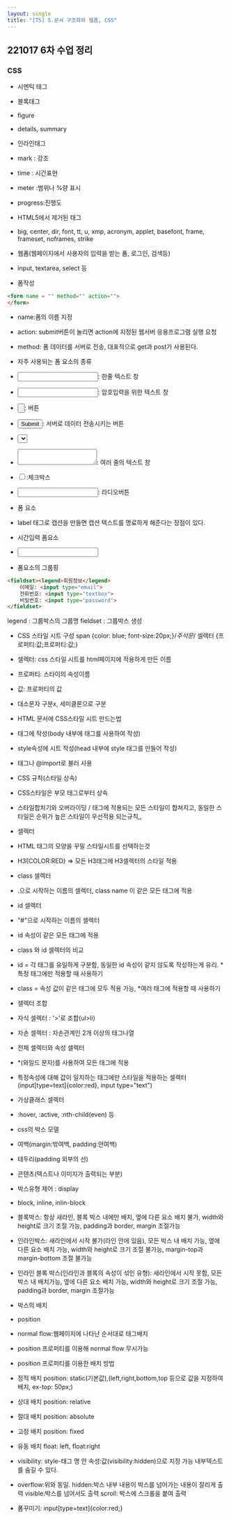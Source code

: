 ```yaml
---
layout: single
title: "[TS] 5.문서 구조화와 웹폼, CSS"
---
```

## 221017 6차 수업 정리
### CSS 
- 시멘틱 태그
- 블록태그
 - figure
 - details, summary
- 인라인태그
 - mark : 강조
 - time : 시간표현
 - meter :범위나 %량 표시
 - progress:진행도

- HTML5에서 제거된 태그
 - big, center, dir, font, tt, u, xmp, acronym, applet, basefont, frame, frameset, noframes, strike

- 웹폼(웹페이지에서 사용자의 입력을 받는 폼, 로그인, 검색등)
 - input, textarea, select 등

- 폼작성
```html
<form name = "" method="" action="">
</form> 
```
 - name:폼의 이름 지정
 - action: submit버튼이 눌리면 action에 지정된 웹서버 응용프로그램 실행 요청
 - method: 폼 데이터를 서버로 전송, 대표적으로 get과 post가 사용된다.

- 자주 사용되는 폼 요소의 종류
 - <input type="text">: 한줄 텍스트 창
 - <input type="password">: 암호입력을 위한 텍스트 창
 - <input type="button">: 버튼
 - <input type="submit">: 서버로 데이터 전송시키는 버튼
 - <select>: 드롭다운리스트를 가진 콤보박스
 - <textarea></textarea>: 여러 줄의 텍스트 창
 - <input type="checkbox">:체크박스
 - <input type="radiobutton">: 라디오버튼

- <label>폼 요소
 - label 태그로 캡션을 만들면 캡션 텍스트를 명료하게 해준다는 장점이 있다.

- 시간입력 폼요소
 - <input type = "month, week, date, time, datetime-local">

- 폼요소의 그룹핑
```html
<fieldset><legend>회원정보</legend>
    이메일: <input type="email">
    전화번호: <input type="textbox">
    비밀번호: <input type="password">
</fieldset>
```
legend : 그룹박스의 그룹명
fieldset : 그룹박스 생성

- CSS 스타일 시트 구성
span {color: blue; font-size:20px;}/*주석문*/
셀렉터 {프로퍼티:값;프로퍼티:값;}
 - 셀렉터: css 스타일 시트를 html페이지에 적용하게 만든 이름
 - 프로퍼티: 스타이의 속성이름
 - 값: 프로퍼티의 값
 - 대소문자 구분x, 세미클론으로 구분

- HTML 문서에 CSS스타일 시트 만드는법
 - <style></style> 태그에 작성(body 내부에 태그를 사용하여 작성)
 - style속성에 시트 작성(head 내부에 style 태그를 만들어 작성)
 - <link>태그나 @import로 불러 사용

- CSS 규칙(스타일 상속)
 - CSS스타일은 부모 태그로부터 상속
 - 스타일합치기와 오버라이딩 / 태그에 적용되는 모든 스타일이 합쳐지고, 동일한 스타일은 순위가 높은 스타일이 우선적용 되는규칙,,

- 셀렉터
 - HTML 태그의 모양을 꾸밀 스타일시트를 선택하는것
  - H3{COLOR:RED} => 모든 H3태그에 H3셀렉터의 스타일 적용

- class 셀렉터
 - .으로 시작하는 이름의 셀렉터, class name 이 같은 모든 태그에 적용

- id 셀렉터
 - "#"으로 시작하는 이름의 셀렉터
 - id 속성이 같은 모든 태그에 적용


- class 와 id 셀렉터의 비교
 - id = 각 태그를 유일하게 구분함, 동일한 id 속성이 같지 않도록 작성하는게 유리. *특정 태그에만 적용할 때 사용하기
 - class = 속성 값이 같은 태그에 모두 적용 가능, *여러 태그에 적용할 때 사용하기

- 셀렉터 조합
 - 자식 셀렉터 : '>'로 조합(ul>li)
 - 자손 셀렉터 : 자손관계인 2개 이상의 태그나열

- 전체 셀렉터와 속성 셀렉터
 - *(와일드 문자)를 사용하여 모든 태그에 적용
 - 특정속성에 대해 값이 일치하는 태그에만 스타일을 적용하는 셀렉터(input[type=text]{color:red}, input type="text")

- 가상클래스 셀렉터
 - :hover, :active, :nth-child(even) 등

- css의 박스 모델
 - 여백(margin:밖여백, padding:안여백)
 - 테두리(padding 외부의 선)
 - 콘텐츠(텍스트나 이미지가 출력되는 부분)


- 박스유형 제어 : display
 - block, inline, inlin-block
 - 블록박스: 항상 새라인, 블록 박스 내에만 배치, 옆에 다른 요소 배치 불가, width와 height로 크기 조절 가능, padding과 border, margin 조절가능
 - 인라인박스: 새라인에서 시작 불가(라인 안에 있음), 모든 박스 내 배치 가능, 옆에 다른 요소 배치 가능, width와 height로 크기 조절 불가능, margin-top과 margin-bottom 조절 불가능
 - 인라인 블록 박스(인라인과 블록의 속성이 섞인 유형): 새라인에서 시작 못함, 모든 박스 내 배치가능, 옆에 다른 요소 배치 가능, width와 height로 크기 조절 가능, padding과 border, margin 조절가능

- 박스의 배치
 - position 
  - normal flow:웹페이지에 나타난 순서대로 태그배치
  - position 프로퍼티를 이용해 normal flow 무시가능
 - position 프로퍼티를 이용한 배치 방법
  - 정적 배치 position: static(기본값),(left,right,bottom,top 등으로 값을 지정하여 배치, ex-top: 50px;)
  - 상대 배치 position: relative
  - 절대 배치 position: absolute
  - 고정 배치 position: fixed
  - 유동 배치 float: left, float:right

- visibility: style-태그 명 안 속성:값(visibility:hidden)으로 지정 가능
 내부텍스트를 숨길 수 있다.
- overflow:위와 동일. 
  hidden:박스 내부 내용이 박스를 넘어가는 내용이 잘리게 출력
  visible:박스를 넘어서도 출력
  scroll: 박스에 스크롤을 붙여 출력

- 폼꾸미기: input[type=text]{color:red;}
